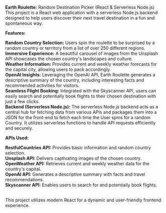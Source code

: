<strong>Earth Roulette:</strong> Random Destination Picker (React & Serverless Node.js) <br>
This project is a React web application with a serverless Node.js backend designed to help users discover their next travel destination in a fun and spontaneous way.

<strong>Features:</strong>

<strong>Random Country Selection:</strong> Users spin the roulette to be surprised by a random country or territory from a list of over 250 different regions. <br>
<strong>Immersive Experience:</strong> A beautiful carousel of images from the Unsplash API showcases the chosen country's landscapes and culture. <br>
<strong>Weather Information:</strong> Provides current and weekly weather forecasts for the capital city, allowing users to pack accordingly. <br>
<strong>OpenAI Insights:</strong> Leveraging the OpenAI API, Earth Roulette generates a descriptive summary of the country, including interesting facts and recommended activities for visitors. <br>
<strong>Seamless Flight Booking:</strong> Integrated with the Skyscanner API, users can easily search and potentially book flights to their chosen destination with just a few clicks. <br>
<strong>Backend (Serverless Node.js):</strong> The serverless Node.js backend acts as a central hub for fetching data from various APIs and packages them into a JSON for the front-end to fetch each time the User spins for a random Country. 
It utilizes serverless functions to handle API requests efficiently and securely. <br>

<strong>APIs Used:</strong>

<strong>RestfulCountries API:</strong> Provides basic information and random country selection. <br>
<strong>Unsplash API:</strong> Delivers captivating images of the chosen country. <br>
<strong>OpenWeather API:</strong> Retrieves current and weekly weather data for the country's capital. <br>
<strong>OpenAI API:</strong> Generates a descriptive summary with facts and travel recommendations. <br>
<strong>Skyscanner API:</strong> Enables users to search for and potentially book flights. <br><br>

This project utilizes modern React for a dynamic and user-friendly frontend experience. <br>
